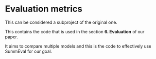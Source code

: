 # Evaluation metrics

This can be considered a subproject of the original one.

This contains the code that is used in the section **6. Evaluation** of our paper.

It aims to compare multiple models and this is the code to effectively use SummEval for our goal.